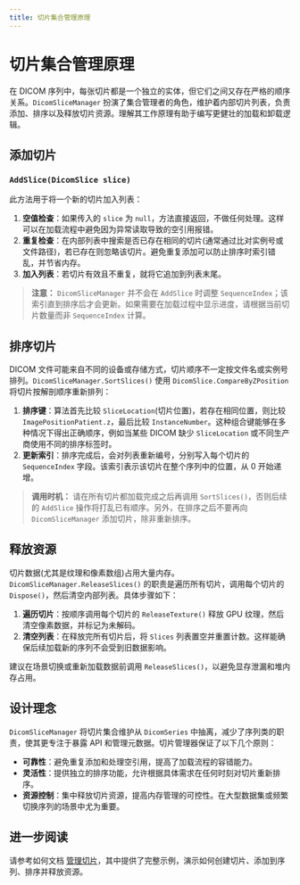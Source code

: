 ```yaml
---
title: 切片集合管理原理
---
```


# 切片集合管理原理

在 DICOM 序列中，每张切片都是一个独立的实体，但它们之间又存在严格的顺序关系。`DicomSliceManager` 扮演了集合管理者的角色，维护着内部切片列表，负责添加、排序以及释放切片资源。理解其工作原理有助于编写更健壮的加载和卸载逻辑。

## 添加切片

### `AddSlice(DicomSlice slice)`

此方法用于将一个新的切片加入列表：

1. **空值检查**：如果传入的 `slice` 为 `null`，方法直接返回，不做任何处理。这样可以在加载流程中避免因为异常读取导致的空引用报错。
2. **重复检查**：在内部列表中搜索是否已存在相同的切片(通常通过比对实例号或文件路径)，若已存在则忽略该切片。避免重复添加可以防止排序时索引错乱，并节省内存。
3. **加入列表**：若切片有效且不重复，就将它追加到列表末尾。

> **注意：** `DicomSliceManager` 并不会在 `AddSlice` 时调整 `SequenceIndex`；该索引直到排序后才会更新。如果需要在加载过程中显示进度，请根据当前切片数量而非 `SequenceIndex` 计算。

## 排序切片

DICOM 文件可能来自不同的设备或存储方式，切片顺序不一定按文件名或实例号排列。`DicomSliceManager.SortSlices()` 使用 `DicomSlice.CompareByZPosition` 将切片按解剖顺序重新排列：

1. **排序键**：算法首先比较 `SliceLocation`(切片位置)，若存在相同位置，则比较 `ImagePositionPatient.z`，最后比较 `InstanceNumber`。这种组合键能够在多种情况下得出正确顺序，例如当某些 DICOM 缺少 `SliceLocation` 或不同生产商使用不同的排序标签时。
2. **更新索引**：排序完成后，会对列表重新编号，分别写入每个切片的 `SequenceIndex` 字段。该索引表示该切片在整个序列中的位置，从 0 开始递增。

> **调用时机：** 请在所有切片都加载完成之后再调用 `SortSlices()`，否则后续的 `AddSlice` 操作将打乱已有顺序。另外，在排序之后不要再向 `DicomSliceManager` 添加切片，除非重新排序。

## 释放资源

切片数据(尤其是纹理和像素数组)占用大量内存。`DicomSliceManager.ReleaseSlices()` 的职责是遍历所有切片，调用每个切片的 `Dispose()`，然后清空内部列表。具体步骤如下：

1. **遍历切片**：按顺序调用每个切片的 `ReleaseTexture()` 释放 GPU 纹理，然后清空像素数据，并标记为未解码。
2. **清空列表**：在释放完所有切片后，将 `Slices` 列表置空并重置计数。这样能确保后续加载新的序列不会受到旧数据影响。

建议在场景切换或重新加载数据前调用 `ReleaseSlices()`，以避免显存泄漏和堆内存占用。

## 设计理念

`DicomSliceManager` 将切片集合维护从 `DicomSeries` 中抽离，减少了序列类的职责，使其更专注于暴露 API 和管理元数据。切片管理器保证了以下几个原则：

- **可靠性**：避免重复添加和处理空引用，提高了加载流程的容错能力。
- **灵活性**：提供独立的排序功能，允许根据具体需求在任何时刻对切片重新排序。
- **资源控制**：集中释放切片资源，提高内存管理的可控性。在大型数据集或频繁切换序列的场景中尤为重要。

## 进一步阅读

请参考如何文档 [管理切片](/guide/06core/implementation/02_manage_slices.md)，其中提供了完整示例，演示如何创建切片、添加到序列、排序并释放资源。
